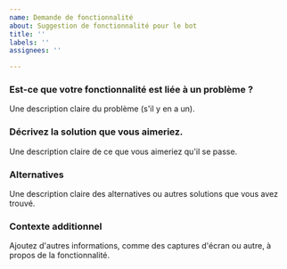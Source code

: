 ```yaml
---
name: Demande de fonctionnalité
about: Suggestion de fonctionnalité pour le bot
title: ''
labels: ''
assignees: ''

---
```


### Est-ce que votre fonctionnalité est liée à un problème ?
Une description claire du problème (s'il y en a un).

### Décrivez la solution que vous aimeriez.
Une description claire de ce que vous aimeriez qu'il se passe.

### Alternatives
Une description claire des alternatives ou autres solutions que vous avez trouvé.

### Contexte additionnel
Ajoutez d'autres informations, comme des captures d'écran ou autre, à propos de la fonctionnalité.

